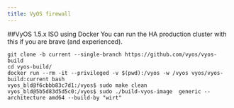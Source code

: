```yaml
---
title: VyOS firewall
---
```

##VyOS 1.5.x ISO using Docker
You can run the HA production cluster with this if you are brave (and experienced).  
```
git clone -b current --single-branch https://github.com/vyos/vyos-build
cd vyos-build/
docker run --rm -it --privileged -v $(pwd):/vyos -w /vyos vyos/vyos-build:current bash
vyos_bld@f6cbbb83c7d1:/vyos$ sudo make clean
vyos_bld@5b5d83d5d5c0:/vyos$ sudo ./build-vyos-image  generic --architecture amd64 --build-by "wirt"
```

